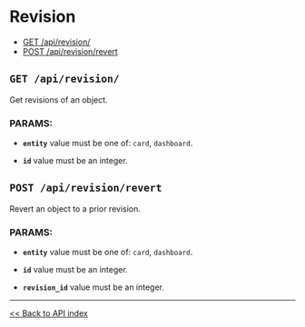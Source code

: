# Revision

  - [GET /api/revision/](#get-apirevision)
  - [POST /api/revision/revert](#post-apirevisionrevert)

## `GET /api/revision/`

Get revisions of an object.

### PARAMS:

*  **`entity`** value must be one of: `card`, `dashboard`.

*  **`id`** value must be an integer.

## `POST /api/revision/revert`

Revert an object to a prior revision.

### PARAMS:

*  **`entity`** value must be one of: `card`, `dashboard`.

*  **`id`** value must be an integer.

*  **`revision_id`** value must be an integer.

---

[<< Back to API index](../api-documentation.md)